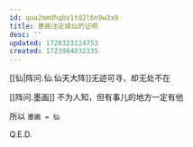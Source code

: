 ```yaml
---
id: qua2mmdhqbv1td2l6n9w3x0
title: 墨画注定成仙的证明
desc: ''
updated: 1728323124753
created: 1723984032335
---
```


[[仙|阵问.仙.仙天大阵]]无迹可寻，却无处不在

[[阵问.墨画]] 不为人知，但有事儿的地方一定有他

所以 `墨画 = 仙`

Q.E.D.
